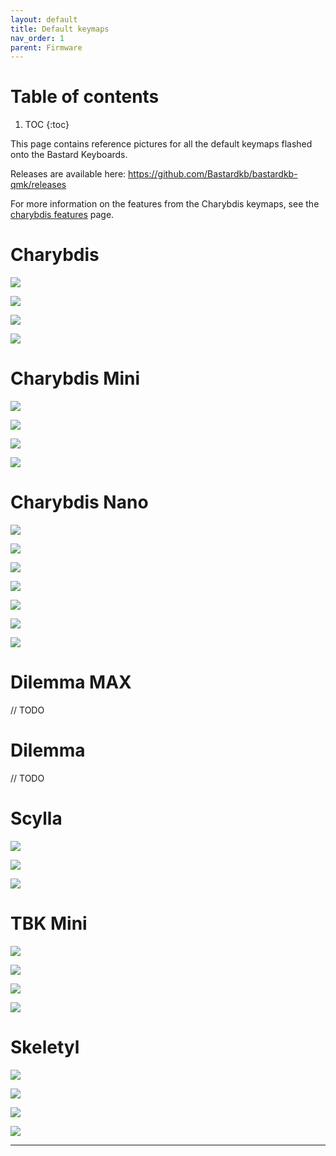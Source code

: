 ```yaml
---
layout: default
title: Default keymaps
nav_order: 1
parent: Firmware
---
```


# Table of contents

1. TOC
{:toc}

This page contains reference pictures for all the default keymaps flashed onto the Bastard Keyboards.

Releases are available here:
https://github.com/Bastardkb/bastardkb-qmk/releases

For more information on the features from the Charybdis keymaps, see the [charybdis features][chary] page.


# Charybdis 

![](../assets/pics/layouts/charybdis/Base.png)

![](../assets/pics/layouts/charybdis/Lower.png)

![](../assets/pics/layouts/charybdis/Raise.png)

![](../assets/pics/layouts/charybdis/Mouse.png)


# Charybdis Mini

![](../assets/pics/layouts/cmini/Base.png)

![](../assets/pics/layouts/cmini/Lower.png)

![](../assets/pics/layouts/cmini/Raise.png)

![](../assets/pics/layouts/cmini/Mouse.png)

# Charybdis Nano

![](../assets/pics/layouts/cnano/Base.png)

![](../assets/pics/layouts/cnano/Nav.png)

![](../assets/pics/layouts/cnano/Mouse.png)

![](../assets/pics/layouts/cnano/Media.png)

![](../assets/pics/layouts/cnano/Num.png)

![](../assets/pics/layouts/cnano/Sym.png)

![](../assets/pics/layouts/cnano/Fun.png)

# Dilemma MAX

// TODO

# Dilemma

// TODO

# Scylla

![](../assets/pics/layouts/scylla/Base.png)

![](../assets/pics/layouts/scylla/Nav_Sym.png)

![](../assets/pics/layouts/scylla/Extra.png)


# TBK Mini

![](../assets/pics/layouts/tbkmini/Base.png)

![](../assets/pics/layouts/tbkmini/Num.png)

![](../assets/pics/layouts/tbkmini/Sym.png)

![](../assets/pics/layouts/tbkmini/Extra.png)

# Skeletyl

![](../assets/pics/layouts/skeletyl/Base.png)

![](../assets/pics/layouts/skeletyl/Num.png)

![](../assets/pics/layouts/skeletyl/Sym.png)

![](../assets/pics/layouts/skeletyl/Extra.png)


----

[chary]: {{site.baseurl}}/fw/charybdis-features.html